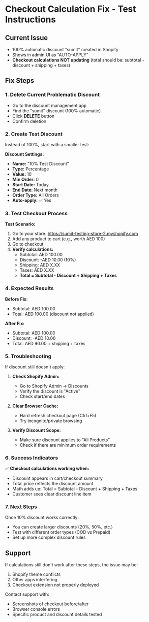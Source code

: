 # Checkout Calculation Fix - Test Instructions

## Current Issue
- 100% automatic discount "sumit" created in Shopify
- Shows in admin UI as "AUTO-APPLY"  
- **Checkout calculations NOT updating** (total should be: subtotal - discount + shipping + taxes)

## Fix Steps

### 1. Delete Current Problematic Discount
- Go to the discount management app
- Find the "sumit" discount (100% automatic)
- Click **DELETE** button
- Confirm deletion

### 2. Create Test Discount
Instead of 100%, start with a smaller test:

**Discount Settings:**
- **Name:** "10% Test Discount"
- **Type:** Percentage  
- **Value:** 10
- **Min Order:** 0
- **Start Date:** Today
- **End Date:** Next month
- **Order Type:** All Orders
- **Auto-apply:** ✅ Yes

### 3. Test Checkout Process

**Test Scenario:**
1. Go to your store: https://sumit-testing-store-2.myshopify.com
2. Add any product to cart (e.g., worth AED 100)
3. Go to checkout
4. **Verify calculations:**
   - Subtotal: AED 100.00
   - Discount: -AED 10.00 (10%)
   - Shipping: AED X.XX
   - Taxes: AED X.XX  
   - **Total = Subtotal - Discount + Shipping + Taxes**

### 4. Expected Results

**Before Fix:**
- Subtotal: AED 100.00
- Total: AED 100.00 (discount not applied)

**After Fix:**
- Subtotal: AED 100.00
- Discount: -AED 10.00
- Total: AED 90.00 + shipping + taxes

### 5. Troubleshooting

If discount still doesn't apply:

1. **Check Shopify Admin:**
   - Go to Shopify Admin → Discounts
   - Verify the discount is "Active"
   - Check start/end dates

2. **Clear Browser Cache:**
   - Hard refresh checkout page (Ctrl+F5)
   - Try incognito/private browsing

3. **Verify Discount Scope:**
   - Make sure discount applies to "All Products"
   - Check if there are minimum order requirements

### 6. Success Indicators

✅ **Checkout calculations working when:**
- Discount appears in cart/checkout summary
- Total price reflects the discount amount
- Math adds up: Total = Subtotal - Discount + Shipping + Taxes
- Customer sees clear discount line item

### 7. Next Steps

Once 10% discount works correctly:
- You can create larger discounts (20%, 50%, etc.)
- Test with different order types (COD vs Prepaid)
- Set up more complex discount rules

## Support

If calculations still don't work after these steps, the issue may be:
1. Shopify theme conflicts
2. Other apps interfering
3. Checkout extension not properly deployed

Contact support with:
- Screenshots of checkout before/after
- Browser console errors
- Specific product and discount details tested 